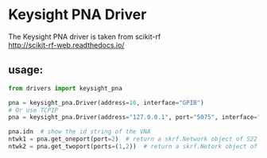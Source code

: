 # Keysight PNA Driver

The Keysight PNA driver is taken from scikit-rf<br/>
http://scikit-rf-web.readthedocs.io/

## usage:

```python
from drivers import keysight_pna

pna = keysight_pna.Driver(address=16, interface="GPIB")
# Or use TCPIP
pna = keysight_pna.Driver(address="127.0.0.1", port="5075", interface="SOCKET")

pna.idn  # show the id string of the VNA
ntwk1 = pna.get_oneport(port=2)  # return a skrf.Network object of S22
ntwk2 = pna.get_twoport(ports=(1,2))  # return a skrf.Netork object of (S11, S21, S12, S22)
```

